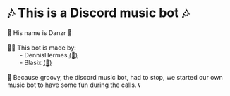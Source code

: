 <h1>🎶 This is a Discord music bot 🎶 </h1>
</h2>💃 His name is Danzr 💃</h2
<br><br><br>
👨‍💻 This bot is made by:<br>
&emsp;&emsp;- DennisHermes <a href="https://www.github.com/DennisHermes" target="_blank">(🔗)</a><br>
&emsp;&emsp;- Blasix <a href="https://www.github.com/Blasix" target="_blank">(🔗)</a><br>
<br>
🚫 Because groovy, the discord music bot, had to stop, we started our own music bot to have some fun during the calls. 📞
